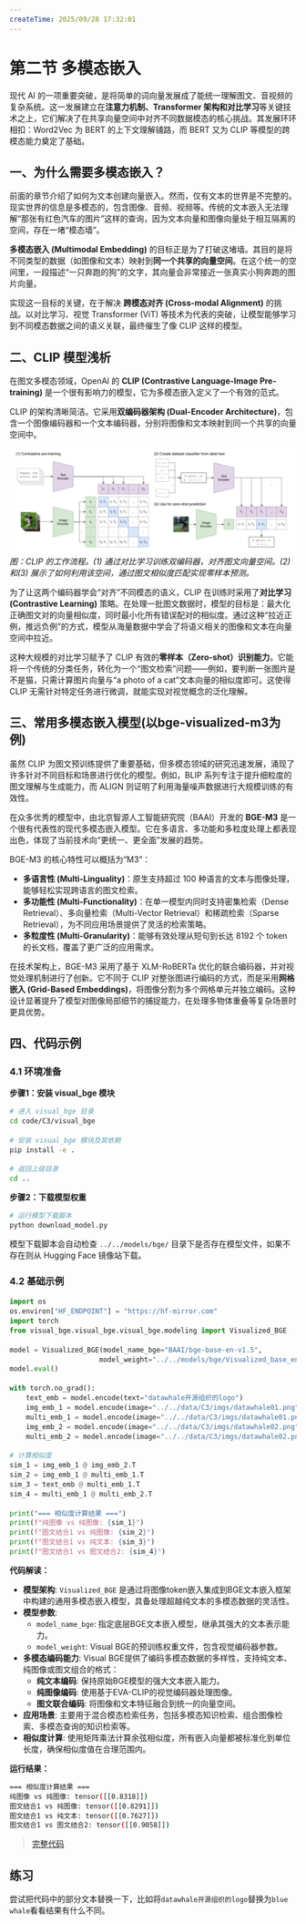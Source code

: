 ```yaml
---
createTime: 2025/09/28 17:32:01
---
```

# 第二节 多模态嵌入

现代 AI 的一项重要突破，是将简单的词向量发展成了能统一理解图文、音视频的复杂系统。这一发展建立在**注意力机制、Transformer 架构和对比学习**等关键技术之上，它们解决了在共享向量空间中对齐不同数据模态的核心挑战。其发展环环相扣：Word2Vec 为 BERT 的上下文理解铺路，而 BERT 又为 CLIP 等模型的跨模态能力奠定了基础。

## 一、为什么需要多模态嵌入？

前面的章节介绍了如何为文本创建向量嵌入。然而，仅有文本的世界是不完整的。现实世界的信息是多模态的，包含图像、音频、视频等。传统的文本嵌入无法理解“那张有红色汽车的图片”这样的查询，因为文本向量和图像向量处于相互隔离的空间，存在一堵“模态墙”。

**多模态嵌入 (Multimodal Embedding)** 的目标正是为了打破这堵墙。其目的是将不同类型的数据（如图像和文本）映射到**同一个共享的向量空间**。在这个统一的空间里，一段描述“一只奔跑的狗”的文字，其向量会非常接近一张真实小狗奔跑的图片向量。

实现这一目标的关键，在于解决 **跨模态对齐 (Cross-modal Alignment)** 的挑战。以对比学习、视觉 Transformer (ViT) 等技术为代表的突破，让模型能够学习到不同模态数据之间的语义关联，最终催生了像 CLIP 这样的模型。

## 二、CLIP 模型浅析

在图文多模态领域，OpenAI 的 **CLIP (Contrastive Language-Image Pre-training)** 是一个很有影响力的模型，它为多模态嵌入定义了一个有效的范式。

CLIP 的架构清晰简洁。它采用**双编码器架构 (Dual-Encoder Architecture)**，包含一个图像编码器和一个文本编码器，分别将图像和文本映射到同一个共享的向量空间中。

![CLIP Architecture](/images/3_2_1.webp)
*图：CLIP 的工作流程。(1) 通过对比学习训练双编码器，对齐图文向量空间。(2)和(3) 展示了如何利用该空间，通过图文相似度匹配实现零样本预测。*

为了让这两个编码器学会“对齐”不同模态的语义，CLIP 在训练时采用了**对比学习 (Contrastive Learning)** 策略。在处理一批图文数据时，模型的目标是：最大化正确图文对的向量相似度，同时最小化所有错误配对的相似度。通过这种“拉近正例，推远负例”的方式，模型从海量数据中学会了将语义相关的图像和文本在向量空间中拉近。

这种大规模的对比学习赋予了 CLIP 有效的**零样本（Zero-shot）识别能力**。它能将一个传统的分类任务，转化为一个“图文检索”问题——例如，要判断一张图片是不是猫，只需计算图片向量与“a photo of a cat”文本向量的相似度即可。这使得 CLIP 无需针对特定任务进行微调，就能实现对视觉概念的泛化理解。

## 三、常用多模态嵌入模型(以bge-visualized-m3为例)

虽然 CLIP 为图文预训练提供了重要基础，但多模态领域的研究迅速发展，涌现了许多针对不同目标和场景进行优化的模型。例如，BLIP 系列专注于提升细粒度的图文理解与生成能力，而 ALIGN 则证明了利用海量噪声数据进行大规模训练的有效性。

在众多优秀的模型中，由北京智源人工智能研究院（BAAI）开发的 **BGE-M3** 是一个很有代表性的现代多模态嵌入模型。它在多语言、多功能和多粒度处理上都表现出色，体现了当前技术向“更统一、更全面”发展的趋势。

BGE-M3 的核心特性可以概括为“M3”：
- **多语言性 (Multi-Linguality)**：原生支持超过 100 种语言的文本与图像处理，能够轻松实现跨语言的图文检索。
- **多功能性 (Multi-Functionality)**：在单一模型内同时支持密集检索（Dense Retrieval）、多向量检索（Multi-Vector Retrieval）和稀疏检索（Sparse Retrieval），为不同应用场景提供了灵活的检索策略。
- **多粒度性 (Multi-Granularity)**：能够有效处理从短句到长达 8192 个 token 的长文档，覆盖了更广泛的应用需求。

在技术架构上，BGE-M3 采用了基于 XLM-RoBERTa 优化的联合编码器，并对视觉处理机制进行了创新。它不同于 CLIP 对整张图进行编码的方式，而是采用**网格嵌入 (Grid-Based Embeddings)**，将图像分割为多个网格单元并独立编码。这种设计显著提升了模型对图像局部细节的捕捉能力，在处理多物体重叠等复杂场景时更具优势。

## 四、代码示例

### 4.1 环境准备

**步骤1：安装 visual_bge 模块**

```bash
# 进入 visual_bge 目录
cd code/C3/visual_bge

# 安装 visual_bge 模块及其依赖
pip install -e .

# 返回上级目录
cd ..
```

**步骤2：下载模型权重**

```bash
# 运行模型下载脚本
python download_model.py
```

模型下载脚本会自动检查 `../../models/bge/` 目录下是否存在模型文件，如果不存在则从 Hugging Face 镜像站下载。

### 4.2 基础示例

```python
import os
os.environ["HF_ENDPOINT"] = "https://hf-mirror.com"
import torch
from visual_bge.visual_bge.visual_bge.modeling import Visualized_BGE

model = Visualized_BGE(model_name_bge="BAAI/bge-base-en-v1.5",
                      model_weight="../../models/bge/Visualized_base_en_v1.5.pth")
model.eval()

with torch.no_grad():
    text_emb = model.encode(text="datawhale开源组织的logo")
    img_emb_1 = model.encode(image="../../data/C3/imgs/datawhale01.png")
    multi_emb_1 = model.encode(image="../../data/C3/imgs/datawhale01.png", text="datawhale开源组织的logo")
    img_emb_2 = model.encode(image="../../data/C3/imgs/datawhale02.png")
    multi_emb_2 = model.encode(image="../../data/C3/imgs/datawhale02.png", text="datawhale开源组织的logo")

# 计算相似度
sim_1 = img_emb_1 @ img_emb_2.T
sim_2 = img_emb_1 @ multi_emb_1.T
sim_3 = text_emb @ multi_emb_1.T
sim_4 = multi_emb_1 @ multi_emb_2.T

print("=== 相似度计算结果 ===")
print(f"纯图像 vs 纯图像: {sim_1}")
print(f"图文结合1 vs 纯图像: {sim_2}")
print(f"图文结合1 vs 纯文本: {sim_3}")
print(f"图文结合1 vs 图文结合2: {sim_4}")
```

**代码解读：**

- **模型架构**: `Visualized_BGE` 是通过将图像token嵌入集成到BGE文本嵌入框架中构建的通用多模态嵌入模型，具备处理超越纯文本的多模态数据的灵活性。
- **模型参数**:
  - `model_name_bge`: 指定底层BGE文本嵌入模型，继承其强大的文本表示能力。
  - `model_weight`: Visual BGE的预训练权重文件，包含视觉编码器参数。
- **多模态编码能力**: Visual BGE提供了编码多模态数据的多样性，支持纯文本、纯图像或图文组合的格式：
  - **纯文本编码**: 保持原始BGE模型的强大文本嵌入能力。
  - **纯图像编码**: 使用基于EVA-CLIP的视觉编码器处理图像。
  - **图文联合编码**: 将图像和文本特征融合到统一的向量空间。
- **应用场景**: 主要用于混合模态检索任务，包括多模态知识检索、组合图像检索、多模态查询的知识检索等。
- **相似度计算**: 使用矩阵乘法计算余弦相似度，所有嵌入向量都被标准化到单位长度，确保相似度值在合理范围内。

**运行结果：**

```bash
=== 相似度计算结果 ===
纯图像 vs 纯图像: tensor([[0.8318]])
图文结合1 vs 纯图像: tensor([[0.8291]])
图文结合1 vs 纯文本: tensor([[0.7627]])
图文结合1 vs 图文结合2: tensor([[0.9058]])
```

> [完整代码](https://github.com/datawhalechina/all-in-rag/blob/main/code/C3/01_bge_visualized.py)

## 练习

尝试把代码中的部分文本替换一下，比如将`datawhale开源组织的logo`替换为`blue whale`看看结果有什么不同。